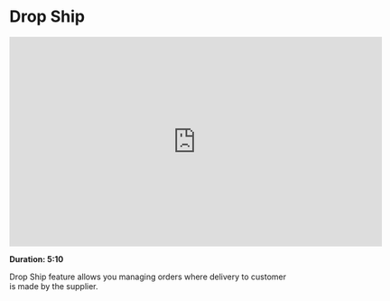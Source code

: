 # Drop Ship

<iframe width="660" height="371" src="https://www.youtube.com/embed/hUc0hu_XLdo" frameborder="0" allowfullscreen></iframe>

**Duration: 5:10**

Drop Ship feature allows you managing orders where delivery to customer is made by the supplier.